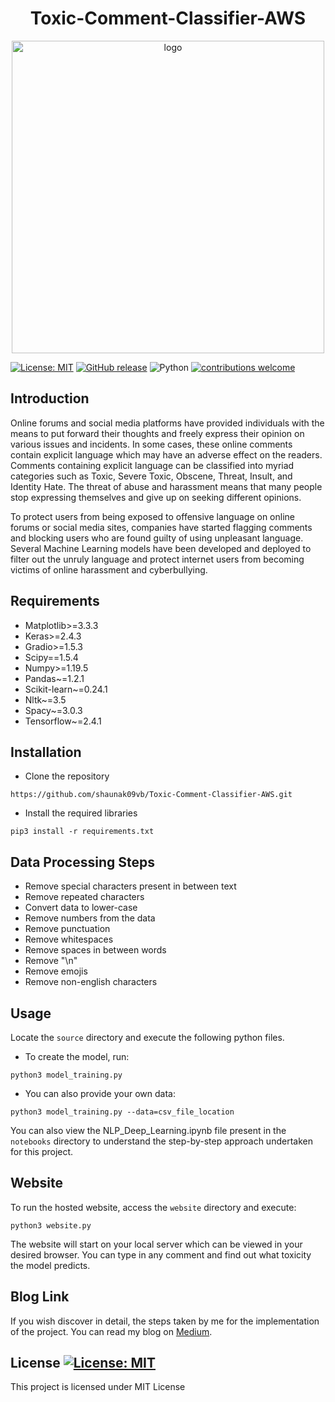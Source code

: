 <h1 align="center">Toxic-Comment-Classifier-AWS</h1>

<p align="center">
  <img height="500" alt="logo" src="https://miro.medium.com/max/1575/0*v8WSU__4_zTAQg-t">
</p>

[![License: MIT](https://img.shields.io/badge/License-MIT-yellow.svg)](https://opensource.org/licenses/MIT)
[![GitHub release](https://img.shields.io/github/release/baishalidutta/Comments-Toxicity-Detection?include_prereleases&sort=semver)](https://github.com/shaunak09vb/Toxic-Comment-Classifier-AWS/releases/)
![Python](https://img.shields.io/badge/python-v3.8.3+-blue.svg)
[![contributions welcome](https://img.shields.io/badge/contributions-welcome-brightgreen.svg?style=flat)](https://github.com/shaunak09vb/Toxic-Comment-Classifier-AWS/issues)


## Introduction
Online forums and social media platforms have provided individuals with the means to put forward their thoughts and freely express their opinion on various issues and incidents. In some cases, these online comments contain explicit language which may have an adverse effect on the readers. Comments containing explicit language can be classified into myriad categories such as Toxic, Severe Toxic, Obscene, Threat, Insult, and Identity Hate. The threat of abuse and harassment means that many people stop expressing themselves and give up on seeking different opinions.

To protect users from being exposed to offensive language on online forums or social media sites, companies have started flagging comments and blocking users who are found guilty of using unpleasant language. Several Machine Learning models have been developed and deployed to filter out the unruly language and protect internet users from becoming victims of online harassment and cyberbullying.

## Requirements

- Matplotlib>=3.3.3
- Keras>=2.4.3
- Gradio>=1.5.3
- Scipy==1.5.4
- Numpy>=1.19.5
- Pandas~=1.2.1
- Scikit-learn~=0.24.1
- Nltk~=3.5
- Spacy~=3.0.3
- Tensorflow~=2.4.1

## Installation

* Clone the repository 

`https://github.com/shaunak09vb/Toxic-Comment-Classifier-AWS.git`

* Install the required libraries

`pip3 install -r requirements.txt`

## Data Processing Steps

- Remove special characters present in between text
- Remove repeated characters
- Convert data to lower-case
- Remove numbers from the data
- Remove punctuation
- Remove whitespaces
- Remove spaces in between words
- Remove "\n"
- Remove emojis
- Remove non-english characters

## Usage

Locate the `source` directory and execute the following python files.

* To create the model, run:

`python3 model_training.py`

* You can also provide your own data:

`python3 model_training.py --data=csv_file_location`

You can also view the NLP_Deep_Learning.ipynb file present in the `notebooks` directory to understand the step-by-step approach undertaken for this project. 

## Website

To run the hosted website, access the `website` directory and execute:

`python3 website.py`

The website will start on your local server which can be viewed in your desired browser. You can type in any comment and find out what toxicity the model predicts.

## Blog Link

If you wish discover in detail, the steps taken by me for the implementation of the project. You can read my blog on <a href='https://towardsdatascience.com/toxic-comment-classification-using-lstm-and-lstm-cnn-db945d6b7986'>Medium</a>.

## License [![License: MIT](https://img.shields.io/badge/License-MIT-yellow.svg)](https://opensource.org/licenses/MIT)

This project is licensed under MIT License
